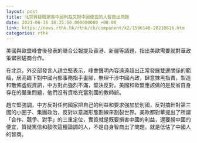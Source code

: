 ```yaml
---
layout: post
title: 北京質疑既損害中國利益又撈中國便宜的人智商出問題
date: 2021-06-16 18:35:50.000000000 +08:00
link: https://news.rthk.hk/rthk/ch/component/k2/1596140-20210616.htm
categories: rthk
---
```


美國與歐盟峰會後發表的聯合公報提及香港、新疆等議題，指出美歐需要就對華政策緊密磋商合作。

在北京，外交部發言人趙立堅表示，峰會聲明內容遠遠超出正常發展雙邊關係的範疇，居高臨下對中國內部事務指手畫腳，無理干涉中國內政，肆意抹黑指責，製造和散佈虛假資訊，中方對此強烈不滿，堅決反對。美國和歐盟應該做的是反省自身存在的嚴重問題，他們沒有資格充當別國的教師爺。

趙立堅強調，中方反對任何國家把自己的利益和要求強加於別國，反對搞針對第三國的小圈子、集團政治，反對以意識形態劃線來割裂世界。美歐都對華提出了所謂「合作、競爭、對手」的三重定位，實質就是既要損害中國的利益，還要撈中國的便宜，質疑篤信和鼓吹這種論調的人，不是自身智商出了問題，就是低估了中國人的智商。
